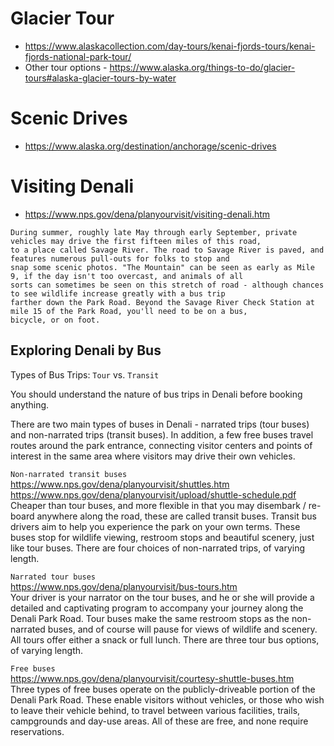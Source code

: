 # Glacier Tour
* https://www.alaskacollection.com/day-tours/kenai-fjords-tours/kenai-fjords-national-park-tour/
* Other tour options - https://www.alaska.org/things-to-do/glacier-tours#alaska-glacier-tours-by-water

# Scenic Drives
* https://www.alaska.org/destination/anchorage/scenic-drives

# Visiting Denali
* https://www.nps.gov/dena/planyourvisit/visiting-denali.htm
````
During summer, roughly late May through early September, private vehicles may drive the first fifteen miles of this road, 
to a place called Savage River. The road to Savage River is paved, and features numerous pull-outs for folks to stop and 
snap some scenic photos. "The Mountain" can be seen as early as Mile 9, if the day isn't too overcast, and animals of all 
sorts can sometimes be seen on this stretch of road - although chances to see wildlife increase greatly with a bus trip 
farther down the Park Road. Beyond the Savage River Check Station at mile 15 of the Park Road, you'll need to be on a bus, 
bicycle, or on foot.
````
## Exploring Denali by Bus
Types of Bus Trips: `Tour` vs. `Transit`  

You should understand the nature of bus trips in Denali before booking anything.

There are two main types of buses in Denali - narrated trips (tour buses) and non-narrated trips (transit buses). In addition, a few free buses travel routes around the park entrance, connecting visitor centers and points of interest in the same area where visitors may drive their own vehicles.

`Non-narrated transit buses`  
https://www.nps.gov/dena/planyourvisit/shuttles.htm  
https://www.nps.gov/dena/planyourvisit/upload/shuttle-schedule.pdf  
Cheaper than tour buses, and more flexible in that you may disembark / re-board anywhere along the road, these are called transit buses. Transit bus drivers aim to help you experience the park on your own terms. These buses stop for wildlife viewing, restroom stops and beautiful scenery, just like tour buses. There are four choices of non-narrated trips, of varying length.

`Narrated tour buses`  
https://www.nps.gov/dena/planyourvisit/bus-tours.htm  
Your driver is your narrator on the tour buses, and he or she will provide a detailed and captivating program to accompany your journey along the Denali Park Road. Tour buses make the same restroom stops as the non-narrated buses, and of course will pause for views of wildlife and scenery. All tours offer either a snack or full lunch. There are three tour bus options, of varying length.

`Free buses`  
https://www.nps.gov/dena/planyourvisit/courtesy-shuttle-buses.htm  
Three types of free buses operate on the publicly-driveable portion of the Denali Park Road. These enable visitors without vehicles, or those who wish to leave their vehicle behind, to travel between various facilities, trails, campgrounds and day-use areas. All of these are free, and none require reservations.
